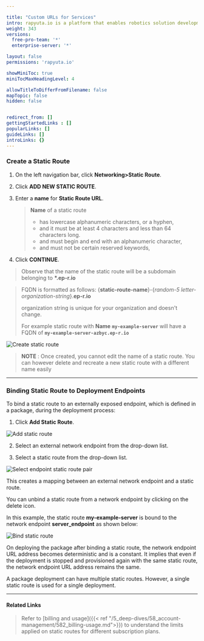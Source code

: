 ```yaml
---

title: "Custom URLs for Services"
intro: rapyuta.io is a platform that enables robotics solution development by providing the necessary software infrastructure and facilitating the interaction between multiple stakeholders who contribute to the solution development.
weight: 343
versions:
  free-pro-team: '*'
  enterprise-server: '*'

layout: false
permissions: 'rapyuta.io'

showMiniToc: true
miniTocMaxHeadingLevel: 4

allowTitleToDifferFromFilename: false
mapTopic: false
hidden: false


redirect_from: []
gettingStartedLinks : []
popularLinks: []
guideLinks: []
introLinks: {}
---
```


### Create a Static Route

1. On the left navigation bar, click **Networking>Static Route**.

2. Click **ADD NEW STATIC ROUTE**.

3. Enter a **name** for **Static Route URL**.

   > **Name** of a static route 
   >
   > - has lowercase alphanumeric characters, or a hyphen, 
   > - and it must be at least 4 characters and less than 64 characters long.
   > - and must begin and end with an alphanumeric character, 
   > - and must not be certain reserved keywords, 

4. Click **CONTINUE**.

> Observe that the name of the static route will be a subdomain belonging to **\*.ep-r.io** 

> FQDN is formatted as follows:   {**static-route-name**}-{*random-5 letter-organization-string*}.**ep-r.io** 
>
> organization string is unique for your organization and doesn't change. 
>
> For example static route with **Name** **```my-example-server```** will have a FQDN of   **``` my-example-server-azbyc.ep-r.io ```**



![Create static route](/images/dev-guide/create-software-pkgs/pkg-internals/static-routes/create-sr.png?classes=border,shadow&width=40pc)



> **NOTE** : Once created, you cannot edit the name of a static route. You can however delete and recreate a new static route with a different name easily



---

### Binding Static Route to Deployment Endpoints

To bind a static route to an externally exposed endpoint, which is defined in a package, during the deployment process:

1. Click **Add Static Route**.

![Add static route](/images/dev-guide/create-software-pkgs/pkg-internals/static-routes/add-sr.png?classes=border,shadow&width=40pc)

2. Select an external network endpoint from the drop-down list.

3. Select a static route from the drop-down list.

![Select endpoint static route pair](/images/dev-guide/create-software-pkgs/pkg-internals/static-routes/selection.png?classes=border,shadow&width=40pc)



This creates a mapping between an external network endpoint and a static route. 

You can unbind a static route from a network endpoint by clicking on the delete icon. 

In this example, the static route **my-example-server** is bound to the network endpoint **server_endpoint** as shown below:

![Bind static route](/images/dev-guide/create-software-pkgs/pkg-internals/static-routes/mapping-bind-sr.png?classes=border,shadow&width=40pc)



On deploying the package after binding a static route, the network endpoint URL address becomes deterministic and is a constant. It implies that even if the deployment is stopped and provisioned again with the same static route, the network endpoint URL address remains the same.



A package deployment can have multiple static routes. However, a single static route is used for a single deployment.



---

#### Related Links

>  Refer to [billing and usage]({{< ref "/5_deep-dives/58_account-management/582_billing-usage.md">}}) to understand the limits applied on static routes for different subscription plans.

